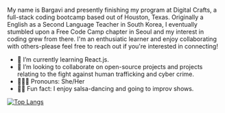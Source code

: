 
    
   My name is Bargavi and presently finishing my program at Digital Crafts, a full-stack coding bootcamp based out of Houston, Texas. Originally a English as a Second Language Teacher in South Korea, I eventually stumbled upon a Free Code Camp chapter in Seoul and my interest in coding grew from there. I'm an enthusiatic learner and enjoy collaborating with others-please feel free to reach out if you're interested in connecting!<br>
  

- 🌱 I’m currently learning React.js.<br>
- 👯 I’m looking to collaborate on open-source projects and projects relating to the fight against human trafficking and cyber crime.<br>
-  🙋🏽‍♀️ Pronouns: She/Her<br>
- 💃🏽 Fun fact: I enjoy salsa-dancing and going to improv shows.<br>



[![Top Langs](https://github-readme-stats.vercel.app/api/top-langs/?username=bargavi-dev)](https://github.com/bargavi-dev/github-readme-stats)

